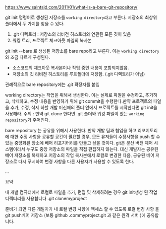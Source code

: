 https://www.saintsjd.com/2011/01/what-is-a-bare-git-repository/

git init 명령어로 생성된 저장소를 `working directory`라고 부른다. 저장소의 최상위 폴더에서 두 가지를 찾을 수 있다.

1. .git 디렉토리 : 저장소의 리비전 히스토리와 연관된 모든 깃이 있음
2. 워킹 트리, 프로젝트 체크아웃 파일의 복사본

git init --bare 로 생성된 저장소를 bare repo라고 부른다. 이는 `working directory`와 조금 다르게 구성된다. 

- 소스코드의 체크아웃 복사본이나 작업 중인 내용이 포함되지않음.
- 저장소의 깃 리비전 히스토리를 루트폴더에 저장함. (.git 디렉토리가 아님)

관례적으로 bare repository에는 .git 확장자를 붙임

working directory는 작업을 위해서 생성한다. 이는 실제로 파일을 수정하고, 추가하고, 삭제하고, 수정 내용을 반영하기 위해 git commit을 수행한다.만약 프로젝트의 파일을 추가, 수정, 삭제 하할 개발 머신에의 폴더 안에서 프로젝트를 시작한다면 git init을 사용해라. 주의 : 만약 git clone 한다면 .git 폴더와 워킹 파일이 있는 `working repository`가 주어진다.

bare repository 는 공유를 위해서 사용한다. 만약 개발 팀과 협업을 하고 리포지토리에 대한 수정 사항을 공유할 공간이 필요할 경우, 모든 유저들이 수정사항을 push 할 수 있는 중앙화된 장소에 베어 리포지터리를 만들고 싶을 것이다. git은 분산 버전 제어 시스템이라서 누구도 중앙 저장소의 파일을 직접 편집하지 않는다. 대신 개발자는 공유된 베어 저장소를 복제하고 저장소의 작업 복사본에서 로컬로 변경한 다음, 공유된 베어 저장소로 다시 푸시하여 변경 사항을 다른 사용자가 사용할 수 있도록 한다.

...

요약

내 개발 컴퓨터에서 로컬로 파일을 추가, 편집 및 삭제하려는 경우 git init생성 된 작업 디렉터리를 사용합니다 .git clonemyproject

준비가 되면 다른 개발자가 내 로컬 변경 사항에 액세스 할 수 있도록 로컬 변경 사항 을 git push베어 저장소 (보통 github .commyproject.git 과 같은 원격 서버 )에 공유합니다.
